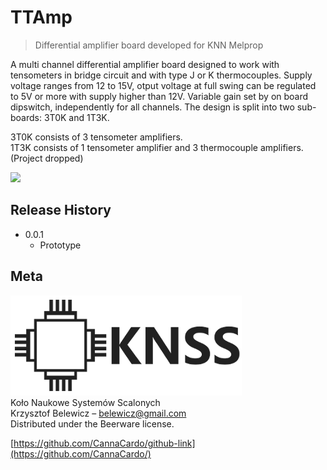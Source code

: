 # TTAmp
> Differential amplifier board developed for KNN Melprop


A multi channel differential amplifier board designed to work with tensometers in bridge circuit and with type J or K thermocouples. Supply voltage ranges from 12 to 15V, otput voltage at full swing can be regulated to 5V or more with supply higher than 12V. Variable gain set by on board dipswitch, independently for all channels.
The design is split into two sub-boards: 3T0K and 1T3K.  

3T0K consists of 3 tensometer amplifiers.  
1T3K consists of 1 tensometer amplifier and 3 thermocouple amplifiers. (Project dropped)  

![](header.png)

## Release History

* 0.0.1
    * Prototype

## Meta

![](logo.png)  
Koło Naukowe Systemów Scalonych  
Krzysztof Belewicz – belewicz@gmail.com  
Distributed under the Beerware license.  
  
[https://github.com/CannaCardo/github-link](https://github.com/CannaCardo/)

